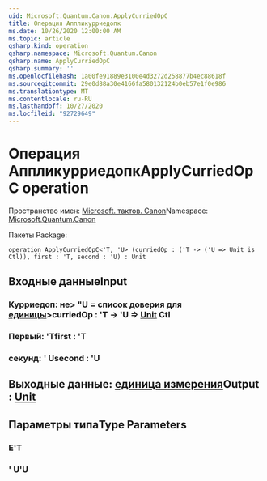 ```yaml
---
uid: Microsoft.Quantum.Canon.ApplyCurriedOpC
title: Операция Аппликурриедопк
ms.date: 10/26/2020 12:00:00 AM
ms.topic: article
qsharp.kind: operation
qsharp.namespace: Microsoft.Quantum.Canon
qsharp.name: ApplyCurriedOpC
qsharp.summary: ''
ms.openlocfilehash: 1a00fe91889e3100e4d3272d258877b4ec88618f
ms.sourcegitcommit: 29e0d88a30e4166fa580132124b0eb57e1f0e986
ms.translationtype: MT
ms.contentlocale: ru-RU
ms.lasthandoff: 10/27/2020
ms.locfileid: "92729649"
---
```

# <a name="applycurriedopc-operation"></a><span data-ttu-id="2dd8b-102">Операция Аппликурриедопк</span><span class="sxs-lookup"><span data-stu-id="2dd8b-102">ApplyCurriedOpC operation</span></span>

<span data-ttu-id="2dd8b-103">Пространство имен: [Microsoft. тактов. Canon](xref:Microsoft.Quantum.Canon)</span><span class="sxs-lookup"><span data-stu-id="2dd8b-103">Namespace: [Microsoft.Quantum.Canon](xref:Microsoft.Quantum.Canon)</span></span>

<span data-ttu-id="2dd8b-104">Пакеты [](https://nuget.org/packages/)</span><span class="sxs-lookup"><span data-stu-id="2dd8b-104">Package: [](https://nuget.org/packages/)</span></span>




```qsharp
operation ApplyCurriedOpC<'T, 'U> (curriedOp : ('T -> ('U => Unit is Ctl)), first : 'T, second : 'U) : Unit
```


## <a name="input"></a><span data-ttu-id="2dd8b-105">Входные данные</span><span class="sxs-lookup"><span data-stu-id="2dd8b-105">Input</span></span>

### <a name="curriedop--t---u--unit-ctl"></a><span data-ttu-id="2dd8b-106">Курриедоп: не> "U = список доверия для [единицы](xref:microsoft.quantum.lang-ref.unit)></span><span class="sxs-lookup"><span data-stu-id="2dd8b-106">curriedOp : 'T -> 'U => [Unit](xref:microsoft.quantum.lang-ref.unit) Ctl</span></span>




### <a name="first--t"></a><span data-ttu-id="2dd8b-107">Первый: 'T</span><span class="sxs-lookup"><span data-stu-id="2dd8b-107">first : 'T</span></span>




### <a name="second--u"></a><span data-ttu-id="2dd8b-108">секунд: ' U</span><span class="sxs-lookup"><span data-stu-id="2dd8b-108">second : 'U</span></span>





## <a name="output--unit"></a><span data-ttu-id="2dd8b-109">Выходные данные: [единица измерения](xref:microsoft.quantum.lang-ref.unit)</span><span class="sxs-lookup"><span data-stu-id="2dd8b-109">Output : [Unit](xref:microsoft.quantum.lang-ref.unit)</span></span>



## <a name="type-parameters"></a><span data-ttu-id="2dd8b-110">Параметры типа</span><span class="sxs-lookup"><span data-stu-id="2dd8b-110">Type Parameters</span></span>

### <a name="t"></a><span data-ttu-id="2dd8b-111">Е</span><span class="sxs-lookup"><span data-stu-id="2dd8b-111">'T</span></span>


### <a name="u"></a><span data-ttu-id="2dd8b-112">' U</span><span class="sxs-lookup"><span data-stu-id="2dd8b-112">'U</span></span>

